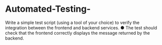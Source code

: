 # Automated-Testing-
Write a simple test script (using a tool of your choice) to verify the integration between the frontend and backend services. ● The test should check that the frontend correctly displays the message returned by the backend.
